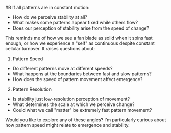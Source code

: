  #B If all patterns are in constant motion:

- How do we perceive stability at all?
- What makes some patterns appear fixed while others flow?
- Does our perception of stability arise from the speed of change?

This reminds me of how we see a fan blade as solid when it spins fast enough, or how we experience a "self" as continuous despite constant cellular turnover. It raises questions about:

1. Pattern Speed

- Do different patterns move at different speeds?
- What happens at the boundaries between fast and slow patterns?
- How does the speed of pattern movement affect emergence?

2. Pattern Resolution

- Is stability just low-resolution perception of movement?
- What determines the scale at which we perceive change?
- Could what we call "matter" be extremely fast pattern movement?

Would you like to explore any of these angles? I'm particularly curious about how pattern speed might relate to emergence and stability.